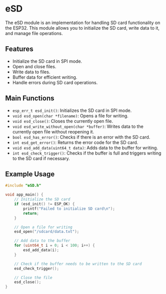 # eSD

The eSD module is an implementation for handling SD card functionality on the ESP32. This module allows you to initialize the SD card, write data to it, and manage file operations.

## Features

- Initialize the SD card in SPI mode.
- Open and close files.
- Write data to files.
- Buffer data for efficient writing.
- Handle errors during SD card operations.

## Main Functions

- `esp_err_t esd_init()`: Initializes the SD card in SPI mode.
- `void esd_open(char *filename)`: Opens a file for writing.
- `void esd_close()`: Closes the currently open file.
- `void esd_write_without_open(char *buffer)`: Writes data to the currently open file without reopening it.
- `bool esd_has_error()`: Checks if there is an error with the SD card.
- `int esd_get_error()`: Returns the error code for the SD card.
- `void esd_add_data(uint64_t data)`: Adds data to the buffer for writing.
- `int esd_check_trigger()`: Checks if the buffer is full and triggers writing to the SD card if necessary.

## Example Usage

```c
#include "eSD.h"

void app_main() {
    // Initialize the SD card
    if (esd_init() != ESP_OK) {
        printf("Failed to initialize SD card\n");
        return;
    }

    // Open a file for writing
    esd_open("/sdcard/data.txt");

    // Add data to the buffer
    for (uint64_t i = 0; i < 100; i++) {
        esd_add_data(i);
    }

    // Check if the buffer needs to be written to the SD card
    esd_check_trigger();

    // Close the file
    esd_close();
}
```

